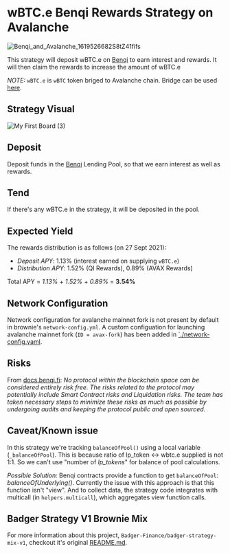 # wBTC.e Benqi Rewards Strategy on Avalanche

![Benqi_and_Avalanche_1619526682S8tZ41fifs](https://user-images.githubusercontent.com/33264364/134956316-500a755d-6649-4745-8b62-7c50933f3e0d.jpg)

This strategy will deposit wBTC.e on [Benqi](https://app.benqi.fi/overview) to earn interest and rewards. It will then claim the rewards to increase the amount of wBTC.e


*NOTE:* `wBTC.e` is `wBTC` token briged to Avalanche chain. Bridge can be used [here](https://bridge.avax.network/).

## Strategy Visual

![My First Board (3)](https://user-images.githubusercontent.com/33264364/134956862-c3e2f7ba-be9b-4cd2-9a21-b0c93fde4376.jpg)

## Deposit

Deposit funds in the [Benqi](https://app.benqi.fi/overview) Lending Pool, so that we earn interest as well as rewards.

## Tend

If there's any wBTC.e in the strategy, it will be deposited in the pool.

## Expected Yield

The rewards distribution is as follows (on 27 Sept 2021):
+ *Deposit APY*: 1.13% (interest earned on supplying `wBTC.e`)
+ *Distribution APY*: 1.52% (QI Rewards), 0.89% (AVAX Rewards)

Total APY = *1.13%* + *1.52%* + *0.89%* = **3.54%**

## Network Configuration

Network configuration for avalanche mainnet fork is not present by default in brownie's `network-config.yml`. A custom configuation for launching avalanche mainnet fork (`ID = avax-fork`) has been added in [`./network-config.yaml](./network-config.yaml).

## Risks

From [docs.benqi.fi](https://docs.benqi.fi/#risks):
*No protocol within the blockchain space can be considered entirely risk free. The risks related to the protocol may potentially include Smart Contract risks and Liquidation risks. The team has taken necessary steps to minimize these risks as much as possible by undergoing audits and keeping the protocol public and open sourced.*

## Caveat/Known issue

In this strategy we're tracking `balanceOfPool()` using a local variable (`_balanceOfPool`). This is because ratio of lp_token <-> wbtc.e supplied is not 1:1. So we can't use "number of *lp_tokens*" for balance of pool calculations.

*Possible Solution:* Benqi contracts provide a function to get `balanceOfPool`: *balanceOfUnderlying(<addr>)*. Currently the issue with this approach is that this function isn't "view". And to collect data, the strategy code integrates with multicall (in `helpers.multicall`), which aggregates view function calls.

## Badger Strategy V1 Brownie Mix

For more information about this project, `Badger-Finance/badger-strategy-mix-v1`, checkout it's original [README.md](https://github.com/Badger-Finance/badger-strategy-mix-v1/blob/main/README.md).
